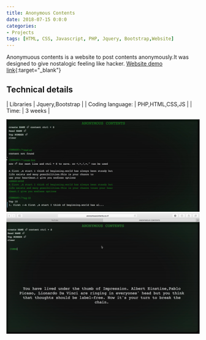 ```yaml
---
title: Anonymous Contents
date: 2018-07-15 0:0:0
categories:
- Projects
tags: [HTML, CSS, Javascript, PHP, Jquery, Bootstrap,Website]
---
```


Anonymuous contents is a website to post contents anonymously.It was designed to give nostalogic feeling like hacker.
[Website demo link](http://www.anonymouscontents.co.nf){:target="_blank"}<br>
## Technical details

| Libraries | Jquery,Bootstrap |
| Coding language: | PHP,HTML,CSS,JS |
| Time: | 3 weeks |

![anonymouscontentsscreenshot](/assets/images/anonymouscontentsscreenshot.jpg)
![anonymouscontentsscreenshot2](/assets/images/anonymouscontentsscreenshot2.png)